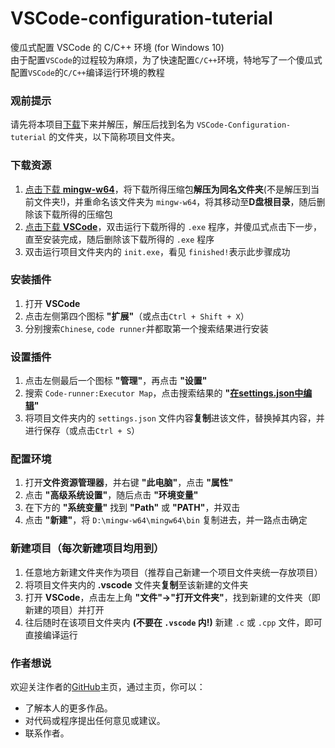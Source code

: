 # VSCode-configuration-tuterial
傻瓜式配置 VSCode 的 C/C++ 环境 (for Windows 10)<br/>
由于配置`VSCode`的过程较为麻烦，为了快速配置`C/C++`环境，特地写了一个傻瓜式配置`VSCode`的`C/C++`编译运行环境的教程<br/>

### 观前提示
请先将本项目[下载](https://github.com/kalila-cc/tutorial/archive/master.zip)下来并解压，解压后找到名为 `VSCode-Configuration-tuterial` 的文件夹，以下简称项目文件夹。

### 下载资源

1. [点击下载 **mingw-w64**](https://udomain.dl.sourceforge.net/project/mingw-w64/Toolchains%20targetting%20Win64/Personal%20Builds/mingw-builds/8.1.0/threads-posix/seh/x86_64-8.1.0-release-posix-seh-rt_v6-rev0.7z)，将下载所得压缩包**解压为同名文件夹**(不是解压到当前文件夹!)，并重命名该文件夹为 `mingw-w64`，将其移动至**D盘根目录**，随后删除该下载所得的压缩包
2. [点击下载 **VSCode**](https://aka.ms/win32-x64-user-stable)，双击运行下载所得的 `.exe` 程序，并傻瓜式点击下一步，直至安装完成，随后删除该下载所得的 `.exe` 程序
3. 双击运行项目文件夹内的 `init.exe`，看见 `finished!`表示此步骤成功

### 安装插件

1. 打开 **VSCode**
2. 点击左侧第四个图标 **"扩展"**（或点击`Ctrl + Shift + X`）
3. 分别搜索`Chinese`, `code runner`并都取第一个搜索结果进行安装

### 设置插件

1. 点击左侧最后一个图标 **"管理"**，再点击 **"设置"**
2. 搜索 `Code-runner:Executor Map`，点击搜索结果的 **"<u>在settings.json中编辑</u>"**
3. 将项目文件夹内的 `settings.json` 文件内容**复制**进该文件，替换掉其内容，并进行保存（或点击`Ctrl + S`）

### 配置环境

1. 打开**文件资源管理器**，并右键 **"此电脑"**，点击 **"属性"**
2. 点击 **"高级系统设置"**，随后点击 **"环境变量"**
3. 在下方的 **"系统变量"** 找到 **"Path"** 或 **"PATH"**，并双击
4. 点击 **"新建"**，将 `D:\mingw-w64\mingw64\bin` 复制进去，并一路点击确定

### 新建项目（每次新建项目均用到）

1. 任意地方新建文件夹作为项目（推荐自己新建一个项目文件夹统一存放项目）
2. 将项目文件夹内的 **.vscode** 文件夹**复制**至该新建的文件夹
3. 打开 **VSCode**，点击左上角 **"文件"->"打开文件夹"**，找到新建的文件夹（即新建的项目）并打开
4. 往后随时在该项目文件夹内 **(不要在 `.vscode` 内!)** 新建 `.c` 或 `.cpp` 文件，即可直接编译运行

### 作者想说
欢迎关注作者的[GitHub](https://github.com/kalila-cc/HOME)主页，通过主页，你可以：
+ 了解本人的更多作品。
+ 对代码或程序提出任何意见或建议。
+ 联系作者。

